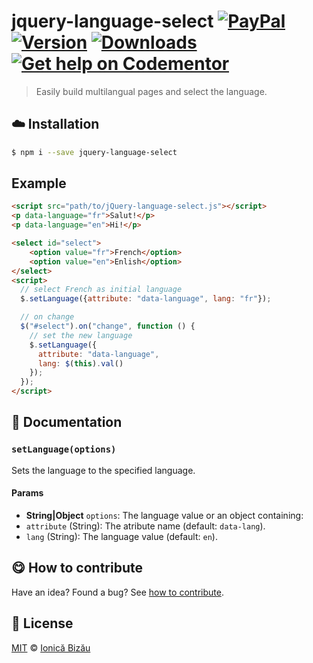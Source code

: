 
# jquery-language-select [![PayPal](https://img.shields.io/badge/%24-paypal-f39c12.svg)][paypal-donations] [![Version](https://img.shields.io/npm/v/jquery-language-select.svg)](https://www.npmjs.com/package/jquery-language-select) [![Downloads](https://img.shields.io/npm/dt/jquery-language-select.svg)](https://www.npmjs.com/package/jquery-language-select) [![Get help on Codementor](https://cdn.codementor.io/badges/get_help_github.svg)](https://www.codementor.io/johnnyb?utm_source=github&utm_medium=button&utm_term=johnnyb&utm_campaign=github)

> Easily build multilangual pages and select the language.

## :cloud: Installation

```sh
$ npm i --save jquery-language-select
```


## Example
```html
<script src="path/to/jQuery-language-select.js"></script>
<p data-language="fr">Salut!</p>
<p data-language="en">Hi!</p>

<select id="select">
    <option value="fr">French</option>
    <option value="en">Enlish</option>
</select>
<script>
  // select French as initial language
  $.setLanguage({attribute: "data-language", lang: "fr"});

  // on change
  $("#select").on("change", function () {
    // set the new language
    $.setLanguage({
      attribute: "data-language",
      lang: $(this).val()
    });
  });
</script>
```

## :memo: Documentation


### `setLanguage(options)`
Sets the language to the specified language.

#### Params
- **String|Object** `options`: The language value or an object containing:
 - `attribute` (String): The atribute name (default: `data-lang`).
 - `lang` (String): The language value (default: `en`).



## :yum: How to contribute
Have an idea? Found a bug? See [how to contribute][contributing].


## :scroll: License

[MIT][license] © [Ionică Bizău][website]

[paypal-donations]: https://www.paypal.com/cgi-bin/webscr?cmd=_s-xclick&hosted_button_id=RVXDDLKKLQRJW
[donate-now]: http://i.imgur.com/6cMbHOC.png

[license]: http://showalicense.com/?fullname=Ionic%C4%83%20Biz%C4%83u%20%3Cbizauionica%40gmail.com%3E%20(http%3A%2F%2Fionicabizau.net)&year=2014#license-mit
[website]: http://ionicabizau.net
[contributing]: /CONTRIBUTING.md
[docs]: /DOCUMENTATION.md
